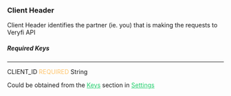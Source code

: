 <h3 id="new-api-docs-client-header" className="h3-title">Client Header</h3>

<p className="p-text">Client Header identifies the partner (ie. you) that is making the requests to Veryfi API</p>

<h5 className="h5-title">Required Keys</h5>

---
<span className="parameter-text">CLIENT_ID</span> <span style="color: #FFC56D;font-size: 14px" className="parameter-info">REQUIRED</span> <span className="parameter-info">String</span>

<p className="p-text">Could be obtained from the <a href='/api/settings/keys/' style="color: #22CF6D;">Keys</a> 
section in <a href='/api/settings/keys/' style="color: #22CF6D;">Settings</a>
</p>

